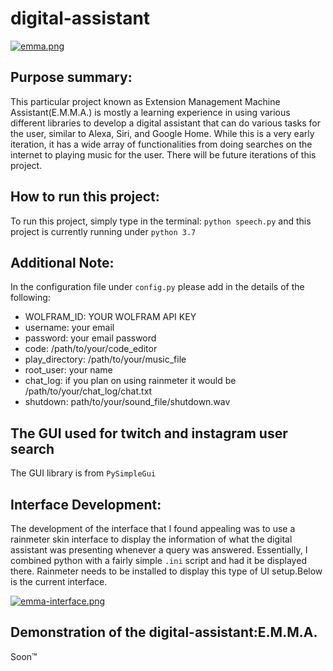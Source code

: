 # digital-assistant

[![emma.png](https://i.postimg.cc/vBK8Cj7h/emma.png)](https://postimg.cc/VrjcCKV0)

## Purpose summary:
This particular project known as Extension Management Machine Assistant(E.M.M.A.) is mostly a learning experience in using various different libraries to develop a digital assistant that can do various tasks for the user, similar to Alexa, Siri, and Google Home. While this is a very early iteration, it has a wide array of functionalities from doing searches on the internet to playing music for the user. There will be future iterations of this project.

## How to run this project:
To run this project, simply type in the terminal: ``python speech.py`` and this project is currently running under ``python 3.7``

## Additional Note:
In the configuration file under ``config.py`` please add in the details of the following:

+ WOLFRAM_ID: YOUR WOLFRAM API KEY
+ username: your email
+ password: your email password
+ code: /path/to/your/code_editor
+ play_directory: /path/to/your/music_file
+ root_user: your name
+ chat_log: if you plan on using rainmeter it would be /path/to/your/chat_log/chat.txt
+ shutdown: path/to/your/sound_file/shutdown.wav

## The GUI used for twitch and instagram user search
 The GUI library is from ``PySimpleGui``

## Interface Development:
The development of the interface that I found appealing was to use a rainmeter skin interface to display the information of what the digital assistant was presenting whenever a query was answered. Essentially, I combined python with a fairly simple ``.ini`` script and had it be displayed there. Rainmeter needs to be installed to display this type of UI setup.Below is the current interface.

[![emma-interface.png](https://i.postimg.cc/13FWFNY3/emma-interface.png)](https://postimg.cc/jDsQ0Cbp)

## Demonstration of the digital-assistant:E.M.M.A.

Soon:tm:

